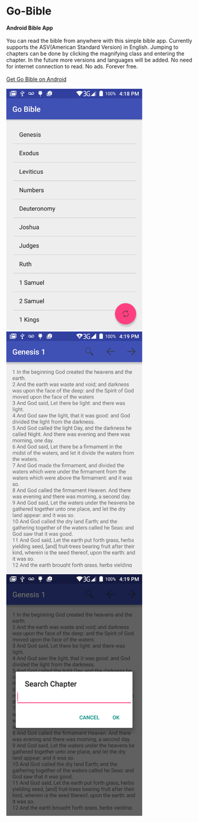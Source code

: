 # Go-Bible
<b>Android Bible App</b><br>
<br>You can read the bible from anywhere with this simple bible app. Currently supports the ASV(American Standard Version) in English. 
Jumping to chapters can be done by clicking the magnifying class and entering the chapter. 
In the future more versions and languages will be added. No need for internet connection to read. No ads. Forever free.<br><br>
<a href="https://play.google.com/store/apps/details?id=com.goplaychess.gobible">Get Go Bible on Android</a><br>
<br>
<img src="/img/homeBible.png"  width="360" height="640" />
<img src="/img/readChapter.png"  width="360" height="640" />
<img src="/img/searchChapter.png"  width="360" height="640" />

